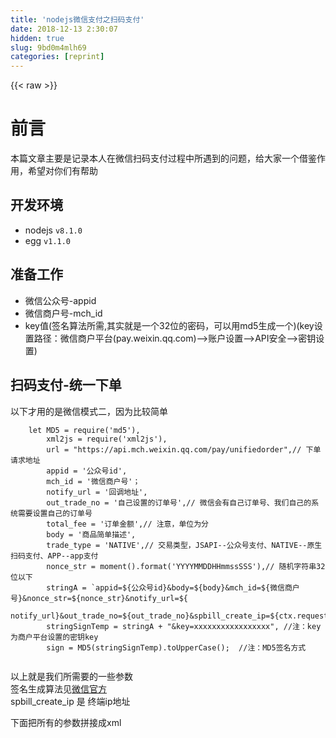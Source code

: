 ```yaml
---
title: 'nodejs微信支付之扫码支付' 
date: 2018-12-13 2:30:07
hidden: true
slug: 9bd0m4mlh69
categories: [reprint]
---
```


{{< raw >}}

                    
<h1 id="articleHeader0">前言</h1>
<p>本篇文章主要是记录本人在微信扫码支付过程中所遇到的问题，给大家一个借鉴作用，希望对你们有帮助</p>
<h2 id="articleHeader1">开发环境</h2>
<ul>
<li>nodejs <code>v8.1.0</code>
</li>
<li>egg <code>v1.1.0</code>
</li>
</ul>
<h2 id="articleHeader2">准备工作</h2>
<ul>
<li>微信公众号-appid</li>
<li>微信商户号-mch_id</li>
<li>key值(签名算法所需,其实就是一个32位的密码，可以用md5生成一个)(key设置路径：微信商户平台(pay.weixin.qq.com)--&gt;账户设置--&gt;API安全--&gt;密钥设置)</li>
</ul>
<h2 id="articleHeader3">扫码支付-统一下单</h2>
<p>以下才用的是微信模式二，因为比较简单</p>
<div class="widget-codetool" style="display:none;">
      <div class="widget-codetool--inner">
      <span class="selectCode code-tool" data-toggle="tooltip" data-placement="top" title="" data-original-title="全选"></span>
      <span type="button" class="copyCode code-tool" data-toggle="tooltip" data-placement="top" data-clipboard-text="    let MD5 = require('md5'),
        xml2js = require('xml2js'),
        url = &quot;https://api.mch.weixin.qq.com/pay/unifiedorder&quot;,// 下单请求地址
        appid = '公众号id',
        mch_id = '微信商户号'；
        notify_url = '回调地址',
        out_trade_no = '自己设置的订单号',// 微信会有自己订单号、我们自己的系统需要设置自己的订单号
        total_fee = '订单金额',// 注意，单位为分
        body = '商品简单描述', 
        trade_type = 'NATIVE',// 交易类型，JSAPI--公众号支付、NATIVE--原生扫码支付、APP--app支付
        nonce_str = moment().format('YYYYMMDDHHmmssSSS'),// 随机字符串32位以下
        stringA = `appid=${公众号id}&amp;body=${body}&amp;mch_id=${微信商户号}&amp;nonce_str=${nonce_str}&amp;notify_url=${
        notify_url}&amp;out_trade_no=${out_trade_no}&amp;spbill_create_ip=${ctx.request.ip}&amp;total_fee=${total_fee}&amp;trade_type=${trade_type}`,
        stringSignTemp = stringA + &quot;&amp;key=xxxxxxxxxxxxxxxxx&quot;, //注：key为商户平台设置的密钥key
        sign = MD5(stringSignTemp).toUpperCase();  //注：MD5签名方式
    " title="" data-original-title="复制"></span>
      <span type="button" class="saveToNote code-tool" data-toggle="tooltip" data-placement="top" title="" data-original-title="放进笔记"></span>
      </div>
      </div><pre class="javascript hljs"><code class="js">    <span class="hljs-keyword">let</span> MD5 = <span class="hljs-built_in">require</span>(<span class="hljs-string">'md5'</span>),
        xml2js = <span class="hljs-built_in">require</span>(<span class="hljs-string">'xml2js'</span>),
        url = <span class="hljs-string">"https://api.mch.weixin.qq.com/pay/unifiedorder"</span>,<span class="hljs-comment">// 下单请求地址</span>
        appid = <span class="hljs-string">'公众号id'</span>,
        mch_id = <span class="hljs-string">'微信商户号'</span>；
        notify_url = <span class="hljs-string">'回调地址'</span>,
        out_trade_no = <span class="hljs-string">'自己设置的订单号'</span>,<span class="hljs-comment">// 微信会有自己订单号、我们自己的系统需要设置自己的订单号</span>
        total_fee = <span class="hljs-string">'订单金额'</span>,<span class="hljs-comment">// 注意，单位为分</span>
        body = <span class="hljs-string">'商品简单描述'</span>, 
        trade_type = <span class="hljs-string">'NATIVE'</span>,<span class="hljs-comment">// 交易类型，JSAPI--公众号支付、NATIVE--原生扫码支付、APP--app支付</span>
        nonce_str = moment().format(<span class="hljs-string">'YYYYMMDDHHmmssSSS'</span>),<span class="hljs-comment">// 随机字符串32位以下</span>
        stringA = <span class="hljs-string">`appid=<span class="hljs-subst">${公众号id}</span>&amp;body=<span class="hljs-subst">${body}</span>&amp;mch_id=<span class="hljs-subst">${微信商户号}</span>&amp;nonce_str=<span class="hljs-subst">${nonce_str}</span>&amp;notify_url=<span class="hljs-subst">${
        notify_url}</span>&amp;out_trade_no=<span class="hljs-subst">${out_trade_no}</span>&amp;spbill_create_ip=<span class="hljs-subst">${ctx.request.ip}</span>&amp;total_fee=<span class="hljs-subst">${total_fee}</span>&amp;trade_type=<span class="hljs-subst">${trade_type}</span>`</span>,
        stringSignTemp = stringA + <span class="hljs-string">"&amp;key=xxxxxxxxxxxxxxxxx"</span>, <span class="hljs-comment">//注：key为商户平台设置的密钥key</span>
        sign = MD5(stringSignTemp).toUpperCase();  <span class="hljs-comment">//注：MD5签名方式</span>
    </code></pre>
<p>以上就是我们所需要的一些参数<br>签名生成算法见<a href="https://pay.weixin.qq.com/wiki/doc/api/native.php?chapter=4_3" rel="nofollow noreferrer" target="_blank">微信官方</a><br>spbill_create_ip 是 终端ip地址</p>
<p>下面把所有的参数拼接成xml</p>
<div class="widget-codetool" style="display:none;">
      <div class="widget-codetool--inner">
      <span class="selectCode code-tool" data-toggle="tooltip" data-placement="top" title="" data-original-title="全选"></span>
      <span type="button" class="copyCode code-tool" data-toggle="tooltip" data-placement="top" data-clipboard-text="    const formData = &quot;<xml>&quot;;
        formData += &quot;<appid>&quot; + appid + &quot;</appid>&quot;; //appid
        formData += &quot;<body>&quot; + body + &quot;</body>&quot;; //商品或支付单简要描述
        formData += &quot;<mch_id>&quot; + mch_id + &quot;</mch_id>&quot;; //商户号
        formData += &quot;<nonce_str>&quot; + nonce_str + &quot;</nonce_str>&quot;; //随机字符串，不长于32位
        formData += &quot;<notify_url>&quot; + notify_url + &quot;</notify_url>&quot;; //支付成功后微信服务器通过POST请求通知这个地址
        formData += &quot;<out_trade_no>&quot; + out_trade_no + &quot;</out_trade_no>&quot;; //订单号
        formData += &quot;<total_fee>&quot; + total_fee + &quot;</total_fee>&quot;; //金额
        formData += &quot;<spbill_create_ip>&quot; + ctx.request.ip + &quot;</spbill_create_ip>&quot;; //ip
        formData += &quot;<trade_type>NATIVE</trade_type>&quot;; //NATIVE会返回code_url ，JSAPI不会返回
        formData += &quot;<sign>&quot; + sign + &quot;</sign>&quot;;
        formData += &quot;</xml>&quot;;
    // 这里使用了egg里面请求的方式
    const resultData = yield ctx.curl(url, {
            method: 'POST',
            content: formData,
            headers: {
                'content-type': 'text/html',
            },
        });

    // xml转json格式
    xml2js.parseString(resultData.data, function (err, json) {
        if (err) {
            new Error(&quot;解析xml报错&quot;)
        } else {
            var result = formMessage(json.xml); // 转换成正常的json 数据
            console.log(result) //打印出返回的结果
        }
    })
    var formMessage = function (result) {
        var message = {};
        if (typeof result === 'object') {
            var keys = Object.keys(result);
            for (var i = 0; i < keys.length; i++) {
                var item = result[keys[i]];
                var key = keys[i];
                if (!(item instanceof Array) || item.length === 0) {
                    continue;
                }
                if (item.length === 1) {
                    var val = item[0];
                    if (typeof val === 'object') {
                        message[key] = formMessage(val);
                    } else {
                        message[key] = (val || '').trim();
                    }
                } else {
                    message[key] = [];
                    for (var j = 0, k = item.length; j < k; j++) {
                        message[key].push(formMessage(itemp[j]));
                    }
                }
            }
        }
        return message;
    }" title="" data-original-title="复制"></span>
      <span type="button" class="saveToNote code-tool" data-toggle="tooltip" data-placement="top" title="" data-original-title="放进笔记"></span>
      </div>
      </div><pre class="javascript hljs"><code class="js">    <span class="hljs-keyword">const</span> formData = <span class="hljs-string">"&lt;xml&gt;"</span>;
        formData += <span class="hljs-string">"&lt;appid&gt;"</span> + appid + <span class="hljs-string">"&lt;/appid&gt;"</span>; <span class="hljs-comment">//appid</span>
        formData += <span class="hljs-string">"&lt;body&gt;"</span> + body + <span class="hljs-string">"&lt;/body&gt;"</span>; <span class="hljs-comment">//商品或支付单简要描述</span>
        formData += <span class="hljs-string">"&lt;mch_id&gt;"</span> + mch_id + <span class="hljs-string">"&lt;/mch_id&gt;"</span>; <span class="hljs-comment">//商户号</span>
        formData += <span class="hljs-string">"&lt;nonce_str&gt;"</span> + nonce_str + <span class="hljs-string">"&lt;/nonce_str&gt;"</span>; <span class="hljs-comment">//随机字符串，不长于32位</span>
        formData += <span class="hljs-string">"&lt;notify_url&gt;"</span> + notify_url + <span class="hljs-string">"&lt;/notify_url&gt;"</span>; <span class="hljs-comment">//支付成功后微信服务器通过POST请求通知这个地址</span>
        formData += <span class="hljs-string">"&lt;out_trade_no&gt;"</span> + out_trade_no + <span class="hljs-string">"&lt;/out_trade_no&gt;"</span>; <span class="hljs-comment">//订单号</span>
        formData += <span class="hljs-string">"&lt;total_fee&gt;"</span> + total_fee + <span class="hljs-string">"&lt;/total_fee&gt;"</span>; <span class="hljs-comment">//金额</span>
        formData += <span class="hljs-string">"&lt;spbill_create_ip&gt;"</span> + ctx.request.ip + <span class="hljs-string">"&lt;/spbill_create_ip&gt;"</span>; <span class="hljs-comment">//ip</span>
        formData += <span class="hljs-string">"&lt;trade_type&gt;NATIVE&lt;/trade_type&gt;"</span>; <span class="hljs-comment">//NATIVE会返回code_url ，JSAPI不会返回</span>
        formData += <span class="hljs-string">"&lt;sign&gt;"</span> + sign + <span class="hljs-string">"&lt;/sign&gt;"</span>;
        formData += <span class="hljs-string">"&lt;/xml&gt;"</span>;
    <span class="hljs-comment">// 这里使用了egg里面请求的方式</span>
    <span class="hljs-keyword">const</span> resultData = <span class="hljs-keyword">yield</span> ctx.curl(url, {
            <span class="hljs-attr">method</span>: <span class="hljs-string">'POST'</span>,
            <span class="hljs-attr">content</span>: formData,
            <span class="hljs-attr">headers</span>: {
                <span class="hljs-string">'content-type'</span>: <span class="hljs-string">'text/html'</span>,
            },
        });

    <span class="hljs-comment">// xml转json格式</span>
    xml2js.parseString(resultData.data, <span class="hljs-function"><span class="hljs-keyword">function</span> (<span class="hljs-params">err, json</span>) </span>{
        <span class="hljs-keyword">if</span> (err) {
            <span class="hljs-keyword">new</span> <span class="hljs-built_in">Error</span>(<span class="hljs-string">"解析xml报错"</span>)
        } <span class="hljs-keyword">else</span> {
            <span class="hljs-keyword">var</span> result = formMessage(json.xml); <span class="hljs-comment">// 转换成正常的json 数据</span>
            <span class="hljs-built_in">console</span>.log(result) <span class="hljs-comment">//打印出返回的结果</span>
        }
    })
    <span class="hljs-keyword">var</span> formMessage = <span class="hljs-function"><span class="hljs-keyword">function</span> (<span class="hljs-params">result</span>) </span>{
        <span class="hljs-keyword">var</span> message = {};
        <span class="hljs-keyword">if</span> (<span class="hljs-keyword">typeof</span> result === <span class="hljs-string">'object'</span>) {
            <span class="hljs-keyword">var</span> keys = <span class="hljs-built_in">Object</span>.keys(result);
            <span class="hljs-keyword">for</span> (<span class="hljs-keyword">var</span> i = <span class="hljs-number">0</span>; i &lt; keys.length; i++) {
                <span class="hljs-keyword">var</span> item = result[keys[i]];
                <span class="hljs-keyword">var</span> key = keys[i];
                <span class="hljs-keyword">if</span> (!(item <span class="hljs-keyword">instanceof</span> <span class="hljs-built_in">Array</span>) || item.length === <span class="hljs-number">0</span>) {
                    <span class="hljs-keyword">continue</span>;
                }
                <span class="hljs-keyword">if</span> (item.length === <span class="hljs-number">1</span>) {
                    <span class="hljs-keyword">var</span> val = item[<span class="hljs-number">0</span>];
                    <span class="hljs-keyword">if</span> (<span class="hljs-keyword">typeof</span> val === <span class="hljs-string">'object'</span>) {
                        message[key] = formMessage(val);
                    } <span class="hljs-keyword">else</span> {
                        message[key] = (val || <span class="hljs-string">''</span>).trim();
                    }
                } <span class="hljs-keyword">else</span> {
                    message[key] = [];
                    <span class="hljs-keyword">for</span> (<span class="hljs-keyword">var</span> j = <span class="hljs-number">0</span>, k = item.length; j &lt; k; j++) {
                        message[key].push(formMessage(itemp[j]));
                    }
                }
            }
        }
        <span class="hljs-keyword">return</span> message;
    }</code></pre>
<p>上面使用了egg的请求方式，原生node可以使用request</p>
<div class="widget-codetool" style="display:none;">
      <div class="widget-codetool--inner">
      <span class="selectCode code-tool" data-toggle="tooltip" data-placement="top" title="" data-original-title="全选"></span>
      <span type="button" class="copyCode code-tool" data-toggle="tooltip" data-placement="top" data-clipboard-text="    var request = require('request');
    request({
        url: url,
        method: &quot;POST&quot;,
        body: formData
    }, function(error, response, body) {
        if (!error &amp;&amp; response.statusCode == 200) {
        }
    }); " title="" data-original-title="复制"></span>
      <span type="button" class="saveToNote code-tool" data-toggle="tooltip" data-placement="top" title="" data-original-title="放进笔记"></span>
      </div>
      </div><pre class="javascript hljs"><code class="js">    <span class="hljs-keyword">var</span> request = <span class="hljs-built_in">require</span>(<span class="hljs-string">'request'</span>);
    request({
        <span class="hljs-attr">url</span>: url,
        <span class="hljs-attr">method</span>: <span class="hljs-string">"POST"</span>,
        <span class="hljs-attr">body</span>: formData
    }, <span class="hljs-function"><span class="hljs-keyword">function</span>(<span class="hljs-params">error, response, body</span>) </span>{
        <span class="hljs-keyword">if</span> (!error &amp;&amp; response.statusCode == <span class="hljs-number">200</span>) {
        }
    }); </code></pre>
<p>如果请求成功会最终返回一个xml,然后我们进行解析成json的格式,里面会有一个<code>code_url</code>和<code>out_trade_no</code>,我们需要把这两个返回给前端，然后通过生成二维码展示给用户扫码，完成支付</p>
<h2 id="articleHeader4">监听支付是否成功</h2>
<p>上面操作完成之后，我们需要知道用户是否完成支付，因为用户会停留在该页面，我们需要在用户付完款之后，通知用户支付成功。<br>首先，用户发起支付的时候我们会生成二维码，让用户完成扫码支付，我们还要做的是，开一个定时器，每隔一段时间去发送一个请求，这个时候，我们node后台就需要写一个查询订单的接口，之前我们拿到了<code>out_trade_no</code>，也就是我们系统内部的订单号，我们把这个数据发送给后台查询订单的接口，然后后台接收到之后会请求微信的查询接口地址<code>https://api.mch.weixin.qq.com/pay/orderquery</code>,流程跟上面一样，只是接口地址和微信返回的xml不一样而已，返回的字段会有一个状态即<code>SUCCESS</code>和<code>NOTPAY</code>，我们可以通过判断是否支付返回给前端，成功之后提示给用户支付成功，关闭定时器。</p>
<h2 id="articleHeader5">回调地址</h2>
<p>这个是非常重要的一环，大部分的操作其实在上面就可以完成，但是有特殊的情况，比如用户电脑断网发送不了请求，但是手机付款了，这就会导致我们记录不到用户支付的信息。这个时候回调地址就很重要了</p>
<h3 id="articleHeader6">设置回调地址</h3>
<p>微信商户中心-&gt;产品中心-&gt;开发配置-&gt;扫码支付</p>
<p>之后我们需要做的是后端用<code>post</code>来接收微信发送的异步回调信息，也是<code>xml</code>的格式，这里注意，如果不支持接收xml，可能会得到空的数据<br>这里还需要注意的是，我们在保存用户支付信息的同时，得先查改订单是否支付，以免重复操作，可能会插入多条记录的情况</p>
<h2 id="articleHeader7">总结</h2>
<p>微信扫码支付坑还是有的，如果你是第一次摸索的话，下面罗列一下需要注意的地方</p>
<ol>
<li>签名算法要写正确，不然是不会成功的，要拼接正确才行</li>
<li>微信返回的是xml格式的数据，我们得通过插件转成json，这样才方便获取数据</li>
<li>返回的<code>code_url</code>要给前端生成二维码用，然后需要开一个定时器查询该订单是否完成支付，最终通知用户结果</li>
<li>回调地址很重要，我们后端需要<code>post</code>接收微信返回的回调信息，然后保存信息，不过在保存用户支付信息的之前，我们得知道该订单是否已经保存过，以免重复添加。还有就是返回的是xml的数据，后端一定要保证能够接收得到，按照正常的方式是接收不了的，得额外设置。</li>
</ol>
<p>文章地址 <a href="http://www.wclimb.site/2018/02/14/nodejs%E5%BE%AE%E4%BF%A1%E6%94%AF%E4%BB%98%E4%B9%8B%E6%89%AB%E7%A0%81%E6%94%AF%E4%BB%98/" rel="nofollow noreferrer" target="_blank">nodejs微信支付之扫码支付</a><br>个人博客地址 <a href="http://www.wclimb.site" rel="nofollow noreferrer" target="_blank">http://www.wclimb.site</a><br>GitHub地址 <a href="https://github.com/wclimb" rel="nofollow noreferrer" target="_blank">wclimb</a></p>

                
{{< /raw >}}

# 版权声明
本文资源来源互联网，仅供学习研究使用，版权归该资源的合法拥有者所有，

本文仅用于学习、研究和交流目的。转载请注明出处、完整链接以及原作者。

原作者若认为本站侵犯了您的版权，请联系我们，我们会立即删除！

## 原文标题
nodejs微信支付之扫码支付

## 原文链接
[https://segmentfault.com/a/1190000013293668](https://segmentfault.com/a/1190000013293668)

